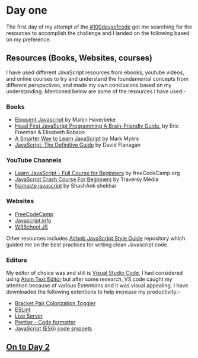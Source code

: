 # Day one
The first day of my attempt of the [#100daysofcode](https://www.100daysofcode.com/) got me searching for the resources to accomplish the challenge and I landed on the following based on my preference.
## Resources (Books, Websites, courses)
I have used different JavaScript resources from ebooks, youtube videos, and online courses to try and understand the foundamental concepts from different perspectives, and made my own conclusions based on my understanding. Mentioned below are some of the resources I have used:-
### Books
- [Eloquent Javascript](https://eloquentjavascript.net/) by Marijn Haverbeke
- [Head First JavaScript Programming A Brain-Friendly Guide.](https://www.amazon.com/Head-First-JavaScript-Programming-Brain-Friendly/dp/144934013X) by  Eric Freeman & Elisabeth Robson
- [A Smarter Way to Learn JavaScript](https://www.amazon.com/Smarter-Way-Learn-JavaScript-technology-ebook/dp/B00H1W9I6C) by  Mark Myers 
- [JavaScript: The Definitive Guide](https://www.amazon.com/JavaScript-Definitive-Guide-Activate-Guides/dp/0596805527) by David Flanagan 
### YouTube Channels
- [Learn JavaScript - Full Course for Beginners](https://www.youtube.com/watch?v=PkZNo7MFNFg&t=4s) by freeCodeCamp.org 
- [JavaScript Crash Course For Beginners](https://www.youtube.com/watch?v=hdI2bqOjy3c) by Traversy Media
- [Namaste javascript](https://www.youtube.com/watch?v=pN6jk0uUrD8&list=PLlasXeu85E9cQ32gLCvAvr9vNaUccPVNP) by ShashAnk shekhar
### Websites
- [FreeCodeCamp](https://www.freecodecamp.org/news/learn-these-javascript-fundamentals-and-become-a-better-developer-2a031a0dc9cf/)
- [Javascript.info](https://javascript.info/)
- [W3School JS](https://www.w3schools.com/js/DEFAULT.asp)

Other resources includes [Airbnb JavaScript Style Guide](https://github.com/airbnb/javascript) repository which guided me on the best practices for writing clean Javascript code.
### Editors
My editor of choice was and still is [Visual Studio Code](https://code.visualstudio.com/), I had considered using [Atom Text Editor](https://atom.en.softonic.com/) but after some research, VS code caught my attention because of various Extentions and it was visual appealing. I have downloaded the following extentions to help increase my productivity:-
- [Bracket Pair Colorization Toggler](https://marketplace.visualstudio.com/items?itemName=dzhavat.bracket-pair-toggler)
- [ESLint](https://marketplace.visualstudio.com/items?itemName=dbaeumer.vscode-eslint)
- [Live Server](https://marketplace.visualstudio.com/items?itemName=ritwickdey.LiveServer)
- [Prettier - Code formatter](https://marketplace.visualstudio.com/items?itemName=esbenp.prettier-vscode)
- [JavaScript (ES6) code snippets](https://marketplace.visualstudio.com/items?itemName=xabikos.JavaScriptSnippets)

## [On to Day 2](/day2/day2.md)